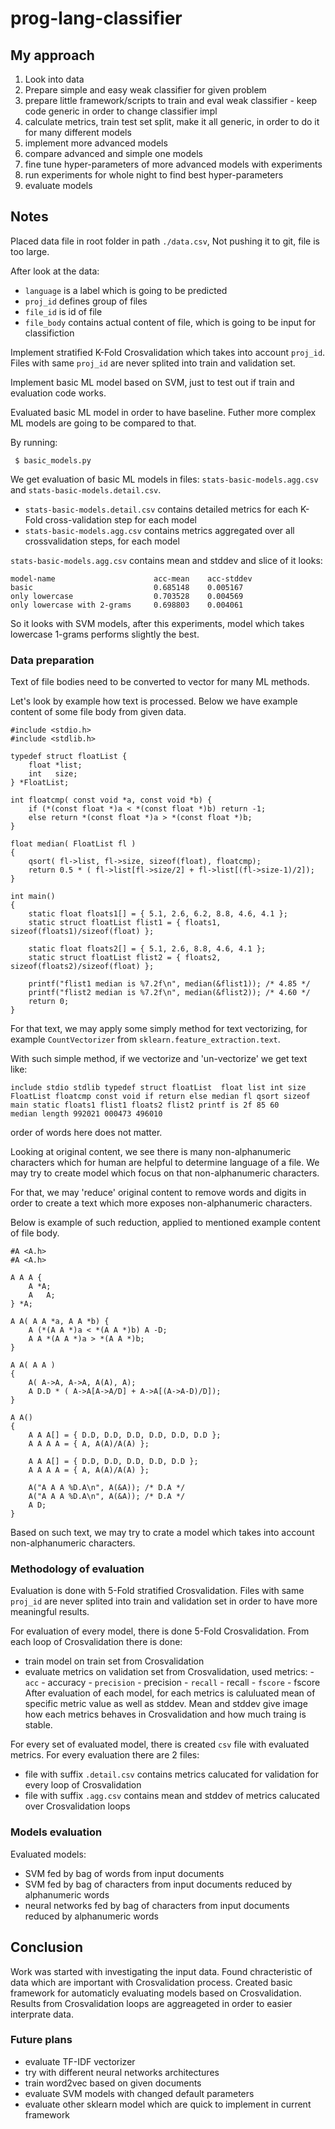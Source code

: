 # prog-lang-classifier

## My approach

1. Look into data
2. Prepare simple and easy weak classifier for given problem
3. prepare little framework/scripts to train and eval weak classifier - keep code generic in order to change classifier impl
4. calculate metrics, train test set split, make it all generic, in order to do it for many different models
5. implement more advanced models
6. compare advanced and simple one models
7. fine tune hyper-parameters of more advanced models with experiments
8. run experiments for whole night to find best hyper-parameters
9. evaluate models

## Notes

Placed data file in root folder in path `./data.csv`, Not pushing it to git, file is too large.

After look at the data:
 - `language` is a label which is going to be predicted
 - `proj_id` defines group of files
 - `file_id` is id of file
 - `file_body` contains actual content of file, which is going to be input for classifiction

Implement stratified K-Fold Crosvalidation which takes into account `proj_id`. Files with same `proj_id` are never splited into train and validation set.

Implement basic ML model based on SVM, just to test out if train and evaluation code works.

Evaluated basic ML model in order to have baseline. Futher more complex ML models are going to be compared to that.

By running:
```
 $ basic_models.py
```

We get evaluation of basic ML models in files: `stats-basic-models.agg.csv` and `stats-basic-models.detail.csv`.
 - `stats-basic-models.detail.csv` contains detailed metrics for each K-Fold cross-validation step for each model
 - `stats-basic-models.agg.csv` contains metrics aggregated over all crossvalidation steps, for each model

`stats-basic-models.agg.csv` contains mean and stddev and slice of it looks:
```
model-name	                    acc-mean	acc-stddev
basic	                        0.685148	0.005167
only lowercase	                0.703528	0.004569
only lowercase with 2-grams	    0.698803	0.004061
```

So it looks with SVM models, after this experiments, model which takes lowercase 1-grams performs slightly the best.

### Data preparation
Text of file bodies need to be converted to vector for many ML methods.

Let's look by example how text is processed. Below we have example content of some file body from given data.
```
#include <stdio.h>
#include <stdlib.h>

typedef struct floatList {
    float *list;
    int   size;
} *FloatList;

int floatcmp( const void *a, const void *b) {
    if (*(const float *)a < *(const float *)b) return -1;
    else return *(const float *)a > *(const float *)b;
}

float median( FloatList fl )
{
    qsort( fl->list, fl->size, sizeof(float), floatcmp);
    return 0.5 * ( fl->list[fl->size/2] + fl->list[(fl->size-1)/2]);
}

int main()
{
    static float floats1[] = { 5.1, 2.6, 6.2, 8.8, 4.6, 4.1 };
    static struct floatList flist1 = { floats1, sizeof(floats1)/sizeof(float) };

    static float floats2[] = { 5.1, 2.6, 8.8, 4.6, 4.1 };
    static struct floatList flist2 = { floats2, sizeof(floats2)/sizeof(float) };

    printf("flist1 median is %7.2f\n", median(&flist1)); /* 4.85 */
    printf("flist2 median is %7.2f\n", median(&flist2)); /* 4.60 */
    return 0;
}
```

For that text, we may apply some simply method for text vectorizing, for example `CountVectorizer` from `sklearn.feature_extraction.text`.

With such simple method, if we vectorize and 'un-vectorize' we get text like:
```
include stdio stdlib typedef struct floatList  float list int size FloatList floatcmp const void if return else median fl qsort sizeof main static floats1 flist1 floats2 flist2 printf is 2f 85 60
median length 992021 000473 496010
```
order of words here does not matter.

Looking at original content, we see there is many non-alphanumeric characters which for human are helpful to determine language of a file.
We may try to create model which focus on that non-alphanumeric characters.

For that, we may 'reduce' original content to remove words and digits in order to create a text which more exposes non-alphanumeric characters.

Below is example of such reduction, applied to mentioned example content of file body.
```
#A <A.h>
#A <A.h>

A A A {
    A *A;
    A   A;
} *A;

A A( A A *a, A A *b) {
    A (*(A A *)a < *(A A *)b) A -D;
    A A *(A A *)a > *(A A *)b;
}

A A( A A )
{
    A( A->A, A->A, A(A), A);
    A D.D * ( A->A[A->A/D] + A->A[(A->A-D)/D]);
}

A A()
{
    A A A[] = { D.D, D.D, D.D, D.D, D.D, D.D };
    A A A A = { A, A(A)/A(A) };

    A A A[] = { D.D, D.D, D.D, D.D, D.D };
    A A A A = { A, A(A)/A(A) };

    A("A A A %D.A\n", A(&A)); /* D.A */
    A("A A A %D.A\n", A(&A)); /* D.A */
    A D;
}
```
Based on such text, we may try to crate a model which takes into account non-alphanumeric characters.

### Methodology of evaluation

Evaluation is done with 5-Fold stratified Crosvalidation. Files with same `proj_id` are never splited into train and validation set in order to have more meaningful results.

For evaluation of every model, there is done 5-Fold Crosvalidation. From each loop of Crosvalidation there is done:
 - train model on train set from Crosvalidation
 - evaluate metrics on validation set from Crosvalidation, used metrics:
       - `acc` - accuracy
       - `precision` - precision
       - `recall` - recall
       - `fscore` - fscore
After evaluation of each model, for each metrics is caluluated mean of specific metric value as well as stddev.
Mean and stddev give image how each metrics behaves in Crosvalidation and how much traing is stable.

For every set of evaluated model, there is created `csv` file with evaluated metrics. For every evaluation there are 2 files:
 - file with suffix `.detail.csv` contains metrics calucated for validation for every loop of Crosvalidation
 - file with suffix `.agg.csv` contains mean and stddev of metrics calucated over Crosvalidation loops

### Models evaluation

Evaluated models:
 - SVM fed by bag of words from input documents
 - SVM fed by bag of characters from input documents reduced by alphanumeric words
 - neural networks fed by bag of characters from input documents reduced by alphanumeric words

## Conclusion
Work was started with investigating the input data. Found chracteristic of data which are important with Crosvalidation process.
Created basic framework for automaticly evaluating models based on Crosvalidation. Results from Crosvalidation loops are aggreageted in order to
easier interprate data.

### Future plans
 - evaluate TF-IDF vectorizer
 - try with different neural networks architectures
 - train word2vec based on given documents
 - evaluate SVM models with changed default parameters
 - evaluate other sklearn model which are quick to implement in current framework